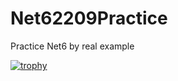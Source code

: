 # Net62209Practice
Practice Net6 by real example

[![trophy](https://github-profile-trophy.vercel.app/?username=ShloEmi)](https://github.com/ShloEmi/)
